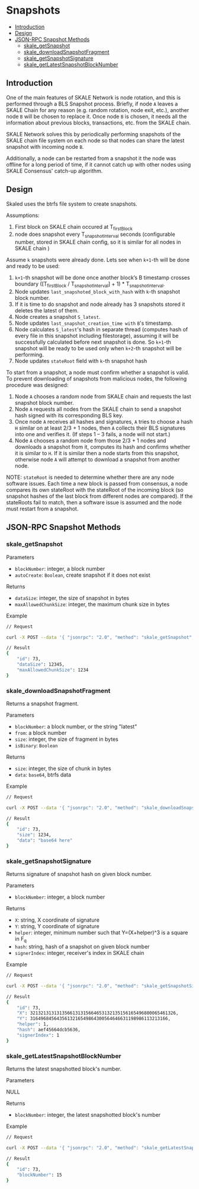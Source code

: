 <!-- SPDX-License-Identifier: (GPL-3.0-only OR CC-BY-4.0) -->

# Snapshots

-   [Introduction](#introduction)
-   [Design](#design)    
-   [JSON-RPC Snapshot Methods](#json-rpc-snapshot-methods)
    -   [skale_getSnapshot](#skale_getsnapshot)
    -   [skale_downloadSnapshotFragment](#skale_downloadsnapshotfragment)
    -   [skale_getSnapshotSignature](#skale_getsnapshotsignature)
    -   [skale_getLatestSnapshotBlockNumber](#skale_getlatestsnapshotblocknumber)

## Introduction

One of the main features of SKALE Network is node rotation, and this is performed through a BLS Snapshot process. Briefly, if node `A` leaves a SKALE Chain for any reason (e.g. random rotation, node exit, etc.), another node `B` will be chosen to replace it.  Once node `B` is chosen, it needs all the information about previous blocks, transactions, etc. from the SKALE chain. 

SKALE Network solves this by periodically performing snapshots of the SKALE chain file system on each node so that nodes can share the latest snapshot with incoming node `B`.

Additionally, a node can be restarted from a snapshot it the node was offline for a long period of time, if it cannot catch up with other nodes using SKALE Consensus' catch-up algorithm.

## Design

Skaled uses the btrfs file system to create snapshots.

Assumptions:
1. First block on SKALE chain occured at T<sub>firstBlock</sub>
2. node does snapshot every T<sub>snapshotInterval</sub> seconds (configurable number, stored in SKALE chain config, so it is similar for all nodes in SKALE chain )

Assume `k` snapshots were already done. Lets see when `k+1`-th will be done and ready to be used:
1. `k+1`-th snapshot will be done once another block’s B timestamp crosses boundary (\[T<sub>firstBlock</sub> / T<sub>snapshotInterval</sub>] + 1) \* T<sub>snapshotInterval</sub>.
2. Node updates `last_snapshoted_block_with_hash` with `k`-th snapshot block number.
3. If it is time to do snapshot and node already has 3 snapshots stored it deletes the latest of them.
4. Node creates a snapshot `S_latest`.
5. Node updates `last_snapshot_creation_time with` `B`'s timestamp.
6. Node calculates `S_latest`'s hash in separate thread (computes hash of every file in this snapshot including filestorage), assuming it will be successfully calculated before next snapshot is done. So `k+1`-th snapshot will be ready to be used only when `k+2`-th snapshot will be performing.
7. Node updates `stateRoot` field with `k`-th snapshot hash

To start from a snapshot, a node must confirm whether a snapshot is valid. To prevent downloading of snapshots from malicious nodes, the following procedure was designed:

1.  Node `A` chooses a random node from SKALE chain and requests the last snapshot block number.
2.  Node `A` requests all nodes from the SKALE chain to send a snapshot hash signed with its corresponding BLS key.
3.  Once node `A` receives all hashes and signatures, `A` tries to choose a hash `H` similar on at least 2/3 + 1 nodes, then `A` collects their BLS signatures into one and verifies it. (If steps 1 – 3 fails, a node will not start.)
4.  Node `A` chooses a random node from those 2/3 + 1 nodes and downloads a snapshot from it, computes its hash and confirms whether it is similar to `H`. If it is similar then a node starts from this snapshot, otherwise node `A` will attempt to download a snapshot from another node.

NOTE: `stateRoot` is needed to determine whether there are any node software issues. Each time a new block is passed from consensus, a node compares its own stateRoot with the stateRoot of the incoming block (so snapshot hashes of the last block from different nodes are compared). If the stateRoots fail to match, then a software issue is assumed and the node must restart from a snapshot.

## JSON-RPC Snapshot Methods

### skale_getSnapshot

Parameters

-   `blockNumber`: integer, a block number
-   `autoCreate`: `Boolean`, create snapshot if it does not exist

Returns

-   `dataSize`: integer, the size of snapshot in bytes
-   `maxAllowedChunkSize`: integer, the maximum chunk size in bytes

Example

```sh
// Request

curl -X POST --data '{ "jsonrpc": "2.0", "method": "skale_getSnapshot", "params": { "blockNumber": 68,  "autoCreate": false }, "id": 73 }'

// Result
{ 
    "id": 73,
    "dataSize": 12345,
    "maxAllowedChunkSize": 1234
}
```

### skale_downloadSnapshotFragment

Returns a snapshot fragment.

Parameters

-   `blockNumber`: a block number, or the string "latest"
-   `from`: a block number
-   `size`: integer, the size of fragment in bytes
-   `isBinary`: `Boolean`

Returns

-   `size`: integer, the size of chunk in bytes
-   `data`: `base64`, btrfs data

Example

```sh
// Request

curl -X POST --data '{ "jsonrpc": "2.0", "method": "skale_downloadSnapshotFragment", "params": { "blockNumber": "latest", "from": 0, "size": 1024, "isBinary": false }, "id": 73 }'

// Result
{ 
    "id": 73,
    "size": 1234,
    "data": "base64 here"
}
```

### skale_getSnapshotSignature

Returns signature of snapshot hash on given block number.

Parameters

-   `blockNumber`: integer, a block number

Returns

-   `X`: string, X coordinate of signature
-   `Y`: string, Y coordinate of signature
-   `helper`: integer, minimum number such that Y=(X+helper)^3 is a square in F<sub>q</sub>
-   `hash`: string, hash of a snapshot on given block number
-   `signerIndex`: integer, receiver's index in SKALE chain

Example

```sh
// Request

curl -X POST --data '{ "jsonrpc": "2.0", "method": "skale_getSnapshotSignature", "params": { "blockNumber": 14 }, "id": 73 }'

// Result
{ 
    "id": 73,
    "X": 3213213131313566131315664653132135156165496800065461326,
    "Y": 3164968456435613216549864300564646631198986113213166,
    "helper": 1,
    "hash": aef45664dcb5636,
    "signerIndex": 1
}
```

### skale_getLatestSnapshotBlockNumber

Returns the latest snapshotted block's number.

Parameters

NULL

Returns

-   `blockNumber`: integer, the latest snapshotted block's number

Example

```sh
// Request

curl -X POST --data '{ "jsonrpc": "2.0", "method": "skale_getLatestSnapshotBlockNumber", "params": { }, "id": 73 }'

// Result
{ 
    "id": 73,
    "blockNumber": 15
}
```

